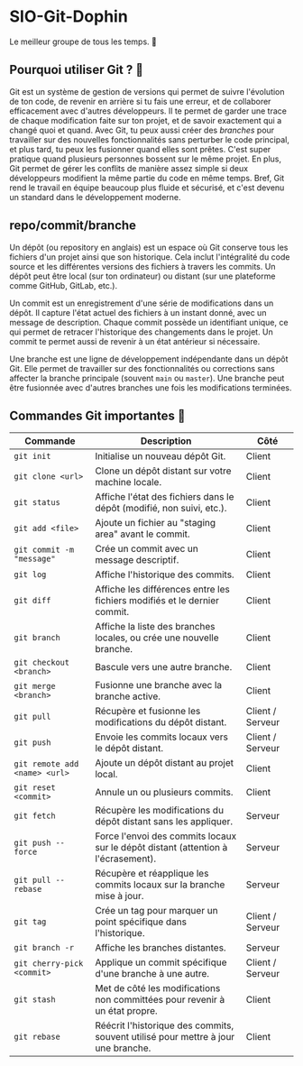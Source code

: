 # SIO-Git-Dophin
Le meilleur groupe de tous les temps. 🐬

## Pourquoi utiliser Git ? 🤔

Git est un système de gestion de versions qui permet de suivre l'évolution de ton code, de revenir en arrière si tu fais une erreur, et de collaborer efficacement avec d'autres développeurs. Il te permet de garder une trace de chaque modification faite sur ton projet, et de savoir exactement qui a changé quoi et quand. Avec Git, tu peux aussi créer des *branches* pour travailler sur des nouvelles fonctionnalités sans perturber le code principal, et plus tard, tu peux les fusionner quand elles sont prêtes. C'est super pratique quand plusieurs personnes bossent sur le même projet. En plus, Git permet de gérer les conflits de manière assez simple si deux développeurs modifient la même partie du code en même temps. Bref, Git rend le travail en équipe beaucoup plus fluide et sécurisé, et c'est devenu un standard dans le développement moderne.

## repo/commit/branche

Un dépôt (ou repository en anglais) est un espace où Git conserve tous les fichiers d'un projet ainsi que son historique. Cela inclut l'intégralité du code source et les différentes versions des fichiers à travers les commits. Un dépôt peut être local (sur ton ordinateur) ou distant (sur une plateforme comme GitHub, GitLab, etc.).

Un commit est un enregistrement d'une série de modifications dans un dépôt. Il capture l'état actuel des fichiers à un instant donné, avec un message de description. Chaque commit possède un identifiant unique, ce qui permet de retracer l'historique des changements dans le projet. Un commit te permet aussi de revenir à un état antérieur si nécessaire.

Une branche est une ligne de développement indépendante dans un dépôt Git. Elle permet de travailler sur des fonctionnalités ou corrections sans affecter la branche principale (souvent `main` ou `master`). Une branche peut être fusionnée avec d'autres branches une fois les modifications terminées.

## Commandes Git importantes 📌

| **Commande**                            | **Description**                                                     | **Côté**         |
|-----------------------------------------|---------------------------------------------------------------------|------------------|
| `git init`                              | Initialise un nouveau dépôt Git.                                    | Client           |
| `git clone <url>`                       | Clone un dépôt distant sur votre machine locale.                    | Client           |
| `git status`                            | Affiche l'état des fichiers dans le dépôt (modifié, non suivi, etc.).| Client           |
| `git add <file>`                        | Ajoute un fichier au "staging area" avant le commit.                | Client           |
| `git commit -m "message"`               | Crée un commit avec un message descriptif.                          | Client           |
| `git log`                               | Affiche l'historique des commits.                                   | Client           |
| `git diff`                              | Affiche les différences entre les fichiers modifiés et le dernier commit. | Client        |
| `git branch`                            | Affiche la liste des branches locales, ou crée une nouvelle branche. | Client         |
| `git checkout <branch>`                 | Bascule vers une autre branche.                                     | Client           |
| `git merge <branch>`                    | Fusionne une branche avec la branche active.                        | Client           |
| `git pull`                              | Récupère et fusionne les modifications du dépôt distant.            | Client / Serveur |
| `git push`                              | Envoie les commits locaux vers le dépôt distant.                    | Client / Serveur |
| `git remote add <name> <url>`           | Ajoute un dépôt distant au projet local.                            | Client           |
| `git reset <commit>`                    | Annule un ou plusieurs commits.                                     | Client           |
| `git fetch`                             | Récupère les modifications du dépôt distant sans les appliquer.    | Serveur          |
| `git push --force`                      | Force l'envoi des commits locaux sur le dépôt distant (attention à l'écrasement). | Serveur |
| `git pull --rebase`                     | Récupère et réapplique les commits locaux sur la branche mise à jour. | Serveur         |
| `git tag`                               | Crée un tag pour marquer un point spécifique dans l'historique.     | Client / Serveur |
| `git branch -r`                         | Affiche les branches distantes.                                     | Serveur          |
| `git cherry-pick <commit>`              | Applique un commit spécifique d'une branche à une autre.            | Client / Serveur |
| `git stash`                             | Met de côté les modifications non committées pour revenir à un état propre. | Client     |
| `git rebase`                            | Réécrit l'historique des commits, souvent utilisé pour mettre à jour une branche. | Client |
